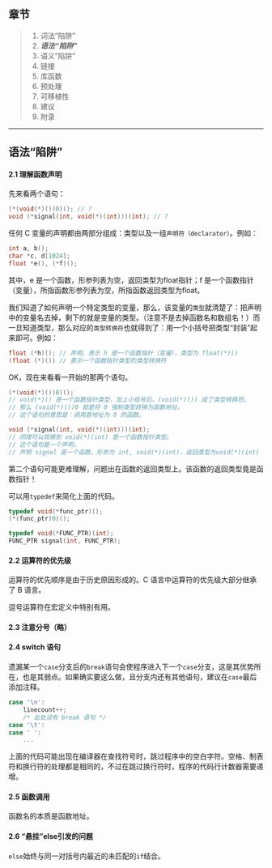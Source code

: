 ## 章节

> 1. 词法“陷阱”
> 2. ***语法“陷阱”***
> 3. 语义“陷阱”
> 4. 链接
> 5. 库函数
> 6. 预处理
> 7. 可移植性
> 8. 建议
> 9. 附录

---

## 语法“陷阱”

#### 2.1 理解函数声明

先来看两个语句：

```C
(*(void(*)())0)(); // ?
void (*signal(int, void(*)(int)))(int); // ?
```

任何 C 变量的声明都由两部分组成：类型以及一组`声明符（declarator）`。例如：

```C
int a, b();
char *c, d[1024];
float *e(), (*f)();
```

其中，e 是一个函数，形参列表为空，返回类型为float指针；f 是一个函数指针（变量），所指函数形参列表为空，所指函数返回类型为float。

我们知道了如何声明一个特定类型的变量，那么，该变量的`类型`就清楚了：把声明中的变量名去掉，剩下的就是变量的类型。（注意不是去掉函数名和数组名！）而一旦知道类型，那么对应的`类型转换符`也就得到了：用一个小括号把类型“封装”起来即可。例如：

```C
float (*h)(); // 声明。表示 h 是一个函数指针（变量），类型为 float(*)()
(float (*)()) // 表示一个函数指针类型的类型转换符
```

OK，现在来看看一开始的那两个语句。

```C
(*(void(*)())0)();
// void(*)() 是一个函数指针类型，加上小括号后，(void(*)()) 成了类型转换符。
// 那么 (void(*)())0 就是将 0 强制类型转换为函数地址。
// 这个语句的意思是：调用首地址为 0 的函数。

void (*signal(int, void(*)(int)))(int);
// 同理可以观察到 void(*)(int) 是一个函数指针类型。
// 这个语句是一个声明，
// 声明 signal 是一个函数，形参为 int, void(*)(int)，返回类型为void(*)(int)
```

第二个语句可能更难理解，问题出在函数的返回类型上。该函数的返回类型竟是函数指针！

可以用`typedef`来简化上面的代码。

```C
typedef void(*func_ptr)();
(*(func_ptr)0)();

typedef void(*FUNC_PTR)(int);
FUNC_PTR signal(int, FUNC_PTR);
```

#### 2.2 运算符的优先级

运算符的优先顺序是由于历史原因形成的。C 语言中运算符的优先级大部分继承了 B 语言。

逗号运算符在宏定义中特别有用。

#### 2.3 注意分号（略）

#### 2.4 switch 语句

遗漏某一个`case`分支后的`break`语句会使程序进入下一个`case`分支，这是其优势所在，也是其弱点。如果确实要这么做，且分支内还有其他语句，建议在`case`最后添加注释。

```C
case '\n':
	linecount++;
	/* 此处没有 break 语句 */
case '\t':
case ' ':
	...
```

上面的代码可能出现在编译器在查找符号时，跳过程序中的空白字符。空格、制表符和换行符的处理都是相同的，不过在跳过换行符时，程序的代码行计数器需要递增。

#### 2.5 函数调用

函数名的本质是函数地址。

#### 2.6 “悬挂”else引发的问题

`else`始终与同一对括号内最近的未匹配的`if`结合。
